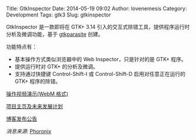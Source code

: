 Title: GtkInspector
Date: 2014-05-19 09:02
Author: lovenemesis
Category: Development
Tags: gtk3
Slug: gtkinspector

GtkInspector 是一款即将在 GTK+ 3.14
引入的交互式除错工具，提供程序运行时分析及微调功能，基于
[gtkparasite](https://github.com/chipx86/gtkparasite) 创建。

功能特点有：

-   基本操作方式类似浏览器中的 Web Inspector，只是针对的是 GTK+ 程序。
-   提供运行时对 GTK+ 的分析及微调。
-   支持通过快捷键 Control-Shift-I 或 Control-Shift-D
    启用对任意正在运行的 GTK+ 程序的除错。

[操作视频演示(WebM
格式)](http://mclasen.fedorapeople.org/inspector.webm)

[项目主页及未来发展计划](https://wiki.gnome.org/Projects/GTK%2B/Inspector)

[博客发布公告](http://blogs.gnome.org/mclasen/2014/05/15/introducing-gtkinspector/)

*消息来源:*
[Phoronix](http://www.phoronix.com/scan.php?page=news_item&px=MTY5MjI)
